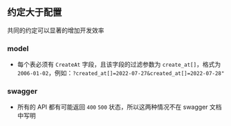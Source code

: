 ## 约定大于配置

共同的约定可以显著的增加开发效率

### model
- 每个表必须有 ``CreateAt`` 字段，且该字段的过滤参数为 ``create_at[]``，格式为 ``2006-01-02``，例如：``?created_at[]=2022-07-27&created_at[]=2022-07-28"``

### swagger
- 所有的 API 都有可能返回 ``400`` ``500`` 状态，所以这两种情况不在 swagger 文档中写明
